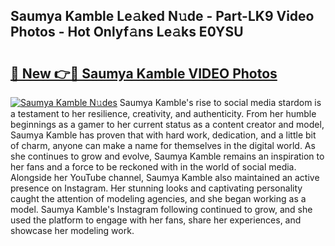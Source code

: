 ## Saumya Kamble Le𝚊ked N𝚞de - Part-LK9 Video Photos - Hot Onlyf𝚊ns Le𝚊ks E0YSU

# <h2><a href="http://ac20109.deff.icu/?id=Saumya+Kamble">🔗 New 👉🔴 Saumya Kamble VIDEO Photos</a></h2>

[![Saumya Kamble N𝚞des](https://i.imgur.com/rIISA9y.gif)](http://ac20109.deff.icu/?id=Saumya+Kamble)
Saumya Kamble's rise to social media stardom is a testament to her resilience, creativity, and authenticity. From her humble beginnings as a gamer to her current status as a content creator and model, Saumya Kamble has proven that with hard work, dedication, and a little bit of charm, anyone can make a name for themselves in the digital world. As she continues to grow and evolve, Saumya Kamble remains an inspiration to her fans and a force to be reckoned with in the world of social media. Alongside her YouTube channel, Saumya Kamble also maintained an active presence on Instagram. Her stunning looks and captivating personality caught the attention of modeling agencies, and she began working as a model. Saumya Kamble's Instagram following continued to grow, and she used the platform to engage with her fans, share her experiences, and showcase her modeling work.
